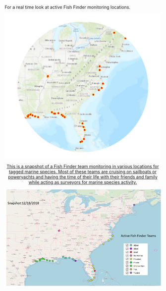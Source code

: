 
For a real time look at active Fish Finder monitoring locations.

<center><a href="https://orpteam.maps.arcgis.com/apps/webappviewer/index.html?id=c5085c49856d48a9b1e7d15ff60d1b9e" target="_blank"><img src="fff.png" <center>
  
  This is a snapshot of a Fish Finder team monitoring in various locations for tagged marine species. Most of these teams are cruising
  on sailboats or poweryachts and having the time of their life with their friends and family while acting as surveyors for marine species activity.

![alt text](snapshot.PNG)
